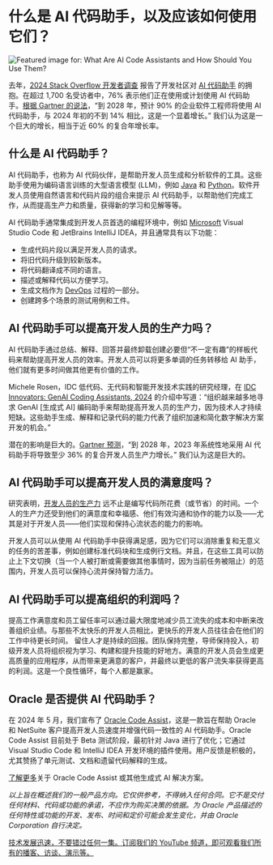 # 什么是 AI 代码助手，以及应该如何使用它们？

![Featured image for: What Are AI Code Assistants and How Should You Use Them?](https://cdn.thenewstack.io/media/2025/03/b33fb8d6-what-are-ai-code-assistants-1024x576.jpg)

去年，[2024 Stack Overflow 开发者调查](https://stackoverflow.blog/2024/05/29/developers-get-by-with-a-little-help-from-ai-stack-overflow-knows-code-assistant-pulse-survey-results/) 报告了开发社区对 [AI 代码助手](https://thenewstack.io/5-strategies-for-better-results-from-an-ai-code-assistant/) 的拥抱。在超过 1,700 名受访者中，76% 表示他们正在使用或计划使用 AI 代码助手。[根据 Gartner 的说法](https://www.gartner.com/en/webinar/674243/1507064)，“到 2028 年，预计 90% 的企业软件工程师将使用 AI 代码助手，与 2024 年初的不到 14% 相比，这是一个显着增长。” 我们认为这是一个巨大的增长，相当于近 60% 的复合年增长率。

## 什么是 AI 代码助手？

AI 代码助手，也称为 AI 代码伙伴，是帮助开发人员生成和分析软件的工具。这些助手使用为编码语言训练的大型语言模型 (LLM)，例如 [Java](https://thenewstack.io/introduction-to-java-programming-language/) 和 [Python](https://thenewstack.io/what-is-python/)。软件开发人员使用自然语言和代码片段的组合来提示 AI 代码助手，以帮助他们完成工作，从而提高生产力和质量，获得新的学习和见解等等。

AI 代码助手通常集成到开发人员首选的编程环境中，例如 [Microsoft](https://news.microsoft.com/?utm_content=inline+mention) Visual Studio Code 和 JetBrains IntelliJ IDEA，并且通常具有以下功能：

- 生成代码片段以满足开发人员的请求。
- 将旧代码升级到较新版本。
- 将代码翻译成不同的语言。
- 描述或解释代码以方便学习。
- 生成文档作为 [DevOps](https://roadmap.sh/devops) 过程的一部分。
- 创建跨多个场景的测试用例和工件。

## AI 代码助手可以提高开发人员的生产力吗？

AI 代码助手通过总结、解释、回答并最终卸载创建必要但“不一定有趣”的样板代码来帮助提高开发人员的效率。开发人员可以将更多单调的任务转移给 AI 助手，他们就有更多时间做其他更有价值的工作。

Michele Rosen，IDC 低代码、无代码和智能开发技术实践的研究经理，在 [IDC Innovators: GenAI Coding Assistants, 2024](https://www.idc.com/getdoc.jsp?containerId=US51923224) 的介绍中写道：“组织越来越多地寻求 GenAI [生成式 AI] 编码助手来帮助提高开发人员的生产力，因为技术人才持续短缺。这些助手生成、解释和记录代码的能力代表了组织加速和简化数字解决方案开发的机会。”

潜在的影响是巨大的。[Gartner 预测](https://www.gartner.com/en/documents/5298563)，“到 2028 年，2023 年系统性地采用 AI 代码助手将导致至少 36% 的复合开发人员生产力增长。” 我们认为这是巨大的。

## AI 代码助手可以提高开发人员的满意度吗？

研究表明，[开发人员的生产力](https://thenewstack.io/developer-productivity-in-2025-more-ai-but-mixed-results/) 远不止是编写代码所花费（或节省）的时间。一个人的生产力还受到他们的满意度和幸福感、他们有效沟通和协作的能力以及——尤其是对于开发人员——他们实现和保持心流状态的能力的影响。

开发人员可以从使用 AI 代码助手中获得满足感，因为它们可以消除重复和无意义的任务的苦差事，例如创建标准代码块和生成例行文档。并且，在这些工具可以防止上下文切换（当一个人被打断或需要做其他事情时，因为当前任务被阻止）的范围内，开发人员可以保持心流并保持智力活力。

## AI 代码助手可以提高组织的利润吗？

提高工作满意度和员工留任率可以通过最大限度地减少员工流失的成本和中断来改善组织业绩。与那些不太快乐的开发人员相比，更快乐的开发人员往往会在他们的工作中待更长时间。
留住人才是持续的回报。团队保持完整，导师保持投入，初级开发人员将组织视为学习、构建和提升技能的好地方。满意的开发人员会生成更高质量的应用程序，从而带来更满意的客户，并最终以更低的客户流失率获得更高的利润。这是一个良性循环，每个人都是赢家。

## Oracle 是否提供 AI 代码助手？

在 2024 年 5 月，我们宣布了 [Oracle Code Assist](https://www.oracle.com/application-development/code-assist/?source=:ex:pw:::::TNS_CodeAssist_A&SC=:ex:pw:::::TNS_CodeAssist_A&pcode=)，这是一款旨在帮助 Oracle 和 NetSuite 客户提高开发人员速度并增强代码一致性的 AI 代码助手。Oracle Code Assist 目前处于 Beta 测试阶段，最初针对 Java 进行了优化；它通过 Visual Studio Code 和 IntelliJ IDEA 开发环境的插件使用。用户反馈是积极的，尤其赞扬了单元测试、文档和遗留代码解释的生成。

[了解更多](https://www.oracle.com/artificial-intelligence/generative-ai/?source=:ex:pw:::::TNS_CodeAssist_B&SC=:ex:pw:::::TNS_CodeAssist_B&pcode=)关于 Oracle Code Assist 或其他生成式 AI 解决方案。

*以上旨在概述我们的一般产品方向。它仅供参考，不得纳入任何合同。它不是交付任何材料、代码或功能的承诺，不应作为购买决策的依据。为 Oracle 产品描述的任何特性或功能的开发、发布、时间和定价可能会发生变化，并由 Oracle Corporation 自行决定。*

[技术发展迅速，不要错过任何一集。订阅我们的 YouTube 频道，即可观看我们所有的播客、访谈、演示等。](https://youtube.com/thenewstack?sub_confirmation=1)